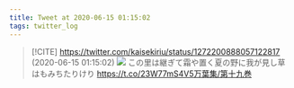 ```yaml
---
title: Tweet at 2020-06-15 01:15:02
tags: twitter_log
---
```


> [!CITE] https://twitter.com/kaisekiriu/status/1272200888057122817 (2020-06-15 01:15:02)
> ![](https://twitter.com/kaisekiriu/status/1272200888057122817)
> この里は継ぎて霜や置く夏の野に我が見し草はもみちたりけり
> https://t.co/23W77mS4V5万葉集/第十九巻
